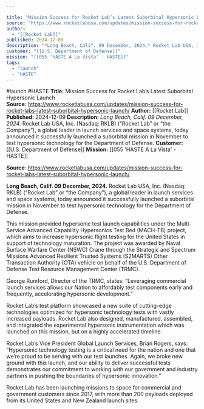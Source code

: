```yaml
---

title: "Mission Success for Rocket Lab’s Latest Suborbital Hypersonic Launch  "
source: "https://www.rocketlabusa.com/updates/mission-success-for-rocket-labs-latest-suborbital-hypersonic-launch/"
author:
  - "[[Rocket Lab]]"
published: 2024-12-09
description: "*Long Beach, Calif. 09 December, 2024.* Rocket Lab USA, Inc. (Nasdaq: RKLB) (“Rocket Lab” or “the Company”), a global leader in launch services and space systems, today announced it successfully launched a suborbital mission in November to test hypersonic technology for the Department of Defense."
customer: "[[U.S. Department of Defense]]"
mission: "[[055 'HASTE A La Vista' - HASTE]]"
tags:
  - "launch"
  - "HASTE"
---
```


#launch #HASTE
**Title:** Mission Success for Rocket Lab’s Latest Suborbital Hypersonic Launch  
**Source:** https://www.rocketlabusa.com/updates/mission-success-for-rocket-labs-latest-suborbital-hypersonic-launch/
**Author:** [[Rocket Lab]]
**Published:** 2024-12-09
**Description:** *Long Beach, Calif. 09 December, 2024.* Rocket Lab USA, Inc. (Nasdaq: RKLB) (“Rocket Lab” or “the Company”), a global leader in launch services and space systems, today announced it successfully launched a suborbital mission in November to test hypersonic technology for the Department of Defense.
**Customer:** [[U.S. Department of Defense]]
**Mission:** [[055 'HASTE A La Vista' - HASTE]]

**Source**: https://www.rocketlabusa.com/updates/mission-success-for-rocket-labs-latest-suborbital-hypersonic-launch/

**Long Beach, Calif. 09 December, 2024.** Rocket Lab USA, Inc. (Nasdaq: RKLB) (“Rocket Lab” or “the Company”), a global leader in launch services and space systems, today announced it successfully launched a suborbital mission in November to test hypersonic technology for the Department of Defense.

This mission provided hypersonic test launch capabilities under the Multi-Service Advanced Capability Hypersonics Test Bed (MACH-TB) project, which aims to increase hypersonic flight testing for the United States in support of technology maturation. The project was awarded by Naval Surface Warfare Center (NSWC) Crane through the Strategic and Spectrum Missions Advanced Resilient Trusted Systems (S2MARTS) Other Transaction Authority (OTA) vehicle on behalf of the U.S. Department of Defense Test Resource Management Center (TRMC).

George Rumford, Director of the TRMC, states: “Leveraging commercial launch services allows our Nation to affordably test components early and frequently, accelerating hypersonic development.”

Rocket Lab’s test platform showcased a new suite of cutting-edge technologies optimized for hypersonic technology tests with vastly increased payloads. Rocket Lab also designed, manufactured, assembled, and integrated the experimental hypersonic instrumentation which was launched on this mission, but on a highly accelerated timeline.

Rocket Lab’s Vice President Global Launch Services, Brian Rogers, says: “Hypersonic technology testing is a critical need for the nation and one that we’re proud to be serving with our test launches. Again, we broke new ground with this launch, and our ability to deliver successful tests demonstrates our commitment to working with our government and industry partners in pushing the boundaries of hypersonic innovation.”

Rocket Lab has been launching missions to space for commercial and government customers since 2017, with more than 200 payloads deployed from its United States and New Zealand launch sites.